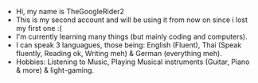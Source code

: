 - Hi, my name is TheGoogleRider2 
- This is my second account and will be using it from now on since i lost my first one :(
- I'm currently learning many things (but mainly coding and computers).
- I can speak 3 languagues, those being: English (Fluent), Thai (Speak fluently, Reading ok, Writing meh) & German (everything meh).
- Hobbies: Listening to Music, Playing Musical instruments (Guitar, Piano & more) & light-gaming.




<!---
TheGoogleRider2/TheGoogleRider2 is a ✨ special ✨ repository because its `README.md` (this file) appears on your GitHub profile.
You can click the Preview link to take a look at your changes.
--->
